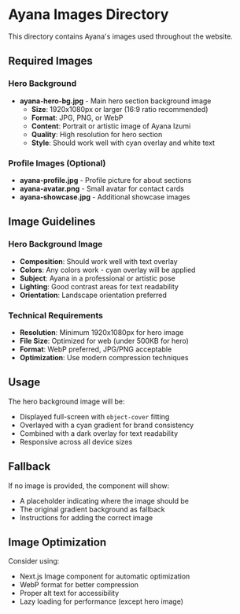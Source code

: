 # Ayana Images Directory

This directory contains Ayana's images used throughout the website.

## Required Images

### Hero Background
- **ayana-hero-bg.jpg** - Main hero section background image
  - **Size**: 1920x1080px or larger (16:9 ratio recommended)
  - **Format**: JPG, PNG, or WebP
  - **Content**: Portrait or artistic image of Ayana Izumi
  - **Quality**: High resolution for hero section
  - **Style**: Should work well with cyan overlay and white text

### Profile Images (Optional)
- **ayana-profile.jpg** - Profile picture for about sections
- **ayana-avatar.png** - Small avatar for contact cards
- **ayana-showcase.jpg** - Additional showcase images

## Image Guidelines

### Hero Background Image
- **Composition**: Should work well with text overlay
- **Colors**: Any colors work - cyan overlay will be applied
- **Subject**: Ayana in a professional or artistic pose
- **Lighting**: Good contrast areas for text readability
- **Orientation**: Landscape orientation preferred

### Technical Requirements
- **Resolution**: Minimum 1920x1080px for hero image
- **File Size**: Optimized for web (under 500KB for hero)
- **Format**: WebP preferred, JPG/PNG acceptable
- **Optimization**: Use modern compression techniques

## Usage

The hero background image will be:
- Displayed full-screen with `object-cover` fitting
- Overlayed with a cyan gradient for brand consistency
- Combined with a dark overlay for text readability
- Responsive across all device sizes

## Fallback

If no image is provided, the component will show:
- A placeholder indicating where the image should be
- The original gradient background as fallback
- Instructions for adding the correct image

## Image Optimization

Consider using:
- Next.js Image component for automatic optimization
- WebP format for better compression
- Proper alt text for accessibility
- Lazy loading for performance (except hero image)
